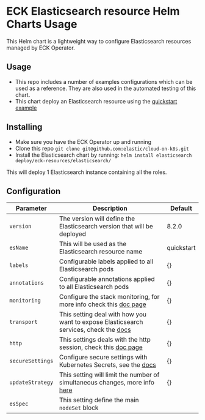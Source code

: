# ECK Elasticsearch resource Helm Charts Usage

This Helm chart is a lightweight way to configure Elasticsearch resources managed by ECK Operator.

## Usage

- This repo includes a number of examples configurations which can be used as a reference. They are also used in the automated testing of this chart.
- This chart deploy an Elasticsearch resource using the [quickstart example](https://www.elastic.co/guide/en/cloud-on-k8s/current/k8s-deploy-elasticsearch.html)

## Installing

- Make sure you have the ECK Operator up and running
- Clone this repo
  `git clone git@github.com:elastic/cloud-on-k8s.git`
- Install the Elasticsearch chart by running:
    `helm install elasticsearch deploy/eck-resources/elasticsearch/`

This will deploy 1 Elasticsearch instance containing all the roles. 

## Configuration

| Parameter                          | Description                                                                                                                                                                                                                                                                                                       | Default                                          |
|------------------------------------|-------------------------------------------------------------------------------------------------------------------------------------------------------------------------------------------------------------------------------------------------------------------------------------------------------------------|--------------------------------------------------|
| `version`          | The version will define the Elasticsearch version that will be deployed | 8.2.0
| `esName`                     | This will be used as the Elasticsearch resource name | quickstart
| `labels` | Configurable labels applied to all Elasticsearch pods | {}
| `annotations` | Configurable annotations applied to all Elasticsearch pods | {}
| `monitoring` | Configure the stack monitoring, for more info check this [doc page](https://www.elastic.co/guide/en/cloud-on-k8s/master/k8s-stack-monitoring.html) | {}
| `transport` | This setting deal with how you want to expose Elasticsearch services, check the [docs](https://www.elastic.co/guide/en/cloud-on-k8s/current/k8s-transport-settings.html) | {}
| `http` |  This settings deals with the http session, check this [doc page](https://www.elastic.co/guide/en/cloud-on-k8s/current/k8s-kibana-http-configuration.html) | {}
| `secureSettings` | Configure secure settings with Kubernetes Secrets, see the [docs](https://www.elastic.co/guide/en/cloud-on-k8s/current/k8s-es-secure-settings.html) | {}
| `updateStrategy` | This setting will limit the number of simultaneous changes, more info [here](https://www.elastic.co/guide/en/cloud-on-k8s/current/k8s-update-strategy.html) | {}
| `esSpec` | This setting define the main `nodeSet` block |
